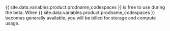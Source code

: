 {{ site.data.variables.product.prodname_codespaces }} is free to use during the beta. When {{ site.data.variables.product.prodname_codespaces }} becomes generally available, you will be billed for storage and compute usage.